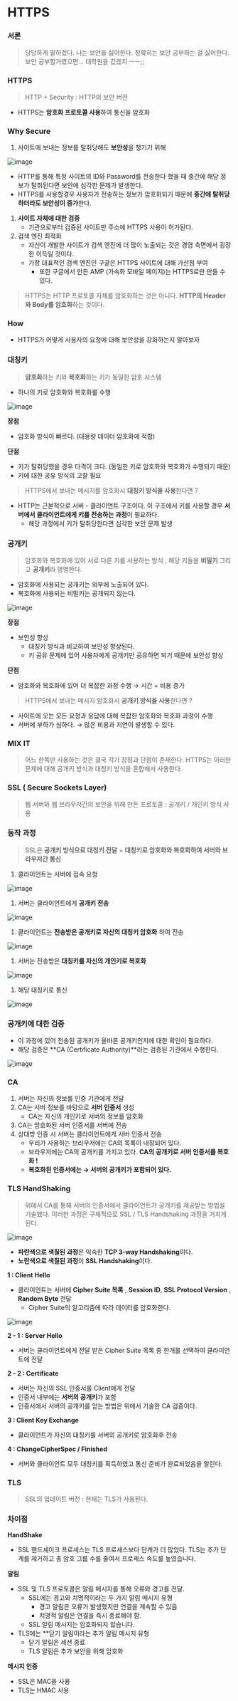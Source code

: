# HTTPS

### 서론

> 당당하게 말하겠다. 나는 보안을 싫어한다. 정확히는 보안 공부하는 걸 싫어한다. 보안 공부할거였으면… 대학원을 갔겠지 ㅡㅡ;;
>

### HTTPS

> HTTP + Security : HTTP의 보안 버전
>
- HTTPS는 **암호화 프로토콜 사용**하여 통신을 암호화

### Why Secure

1. 사이트에 보내는 정보를 탈취당해도 **보안성**을 챙기기 위해

![image](https://github.com/jinjoo-lab/SSAFY_CS_Study/assets/84346055/9d7a95cf-4c5a-4c7b-93b9-1663a0a56633)

- HTTP를 통해 특정 사이트의 ID와 Password를 전송한다 했을 때 중간에 해당 정보가 탈취된다면 보안에 심각한 문제가 발생한다.
- HTTPS를 사용할경우 사용자가 전송하는 정보가 암호화되기 때문에 **중간에 탈취당하더라도 보안성이 증가**한다.
1. **사이트 자체에 대한 검증**
    - 기관으로부터 검증된 사이트만 주소에 HTTPS 사용이 허가된다.
2. 검색 엔진 최적화
    - 자신이 개발한 사이트가 검색 엔진에 더 많이 노출되는 것은 경영 측면에서 굉장한 이득일 것이다.
    - 가장 대표적인 검색 엔진인 구글은 HTTPS 사이트에 대해 가산점 부여
        - 또한 구글에서 만든 AMP (가속화 모바일 페이지)는 HTTPS로만 만들 수 있다.

> HTTPS는 HTTP 프로토콜 자체를 암호화하는 것은 아니다. **HTTP의 Header와 Body를 암호화**하는 것이다.
>

### How

- HTTPS가 어떻게 사용자의 요청에 대해 보안성을 강화하는지 알아보자

### 대칭키

> **암호화**하는 키와 **복호화**하는 키가 동일한 암호 시스템
>
- 하나의 키로 암호화와 복호화를 수행

![image](https://github.com/jinjoo-lab/SSAFY_CS_Study/assets/84346055/bc0d4e32-0c1f-4257-98e8-899dd0cff4d5)

**장점**

- 암호화 방식이 빠르다. (대용량 데이터 암호화에 적합)

**단점**

- 키가 탈취당했을 경우 타격이 크다. (동일한 키로 암호화와 복호화가 수행되기 때문)
- 키에 대한 공유 방식의 고찰 필요

> HTTPS에서 보내는 메시지를 암호화시 **대칭키 방식을 사용**한다면 ?
>
- HTTP는 근본적으로 서버 - 클라이언트 구조이다. 이 구조에서 키를 사용할 경우 **서버에서 클라이언트에게 키를 전송하는 과정**이 필요하다.
    - 해당 과정에서 키가 탈취당한다면 심각한 보안 문제 발생

### 공개키

> 암호화와 복호화에 있어 서로 다른 키를 사용하는 방식 , 해당 키들을 **비밀키** 그리고 **공개키**라 명명한다.
>
- 암호화에 사용되는 공개키는 외부에 노출되어 있다.
- 복호화에 사용되는 비밀키는 공개되지 않는다.

![image](https://github.com/jinjoo-lab/SSAFY_CS_Study/assets/84346055/497e373f-f39e-4863-8012-40e6dbea45df)

**장점**

- 보안성 향상
    - 대칭키 방식과 비교하여 보안성 향상된다.
    - 키 공유 문제에 있어 사용자에게 공개키만 공유하면 되기 때문에 보안성 향상

**단점**

- 암호화와 복호화에 있어 더 복잡한 과정 수행 → 시간 + 비용 증가

> HTTPS에서 보내는 메시지 암호화시 **공개키 방식을 사용**한다면 ?
>
- 사이트에 오는 모든 요청과 응답에 대해 복잡한 암호화와 복호화 과정이 수행
- 서버에 부하가 심하다. → 많은 비용과 지연이 발생할 수 있다.

### MIX IT

> 어느 한쪽만 사용하는 것은 결국 각기 장점과 단점이 존재한다. HTTPS는 이러한 문제에 대해 공개키 방식과 대칭키 방식을 혼합해서 사용한다.
>

### SSL ( Secure Sockets Layer)

> 웹 서버와 웹 브라우저간의 보안을 위해 만든 프로토콜 : 공개키 / 개인키 방식 사용
>

### 동작 과정

> SSL은 **공개키 방식으로 대칭키 전달** + **대칭키로 암호화와 복호화하여 서버와 브라우저간 통신**
>
1. 클라이언트는 서버에 접속 요청

![image](https://github.com/jinjoo-lab/SSAFY_CS_Study/assets/84346055/378b0d64-4025-434d-9f6f-123f52018f4b)

1. 서버는 클라이언트에게 **공개키 전송**

![image](https://github.com/jinjoo-lab/SSAFY_CS_Study/assets/84346055/595ea6d3-cbd6-429a-b9ac-2bc8c85f4efa)

1. 클라이언트는 **전송받은 공개키로 자신의 대칭키 암호화** 하여 전송

![image](https://github.com/jinjoo-lab/SSAFY_CS_Study/assets/84346055/ccc95eb4-194b-4b04-8de2-1c3146d2fbaa)

1. 서버는 전송받은 **대칭키를 자신의 개인키로 복호화**

![image](https://github.com/jinjoo-lab/SSAFY_CS_Study/assets/84346055/c3573675-83f3-4c00-a64f-8bd0540f1ed9)

1. 해당 대칭키로 통신

![image](https://github.com/jinjoo-lab/SSAFY_CS_Study/assets/84346055/79c15fb3-efb0-4e52-8562-5135680d1859)

### 공개키에 대한 검증

- 이 과정에 있어 전송된 공개키가 올바른 공개키인지에 대한 확인이 필요하다.
- 해당 검증은 **CA (Certificate Authority)**라는 검증된 기관에서 수행한다.

![image](https://github.com/jinjoo-lab/SSAFY_CS_Study/assets/84346055/1b1460c4-ee01-4a21-a1c0-59852f49fa22)

### CA

1. 서버는 자신의 정보를 인증 기관에게 전달
2. CA는 서버 정보를 바탕으로 **서버 인증서** 생성
    - CA는 자신의 개인키로 서버의 정보를 암호화
3. CA는 암호화된 서버 인증서를 서버에 전송
4. 상대방 인증 시 서버는 클라이언트에게 서버 인증서 전송
    - 우리가 사용하는 브라우저에는 CA의 목록이 내장되어 있다.
    - 브라우저에는 CA의 공개키를 가지고 있다. **CA의 공개키로 서버 인증서를 복호화 !**
    - **복호화된 인증서에는 → 서버의 공개키가 포함되어 있다.**

### TLS HandShaking

> 위에서 CA를 통해 서버의 인증서에서 클라이언트가 공개키를 제공받는 방법을 기술했다. 이러한 과정은 구체적으로 SSL / TLS Handshaking 과정을 거치게 된다.
>

![image](https://github.com/jinjoo-lab/SSAFY_CS_Study/assets/84346055/c6750253-b836-4de9-b2ec-1414e2405e7a)

- **파란색으로 색칠된 과정**은 익숙한 **TCP 3-way Handshaking**이다.
- **노란색으로 색칠된 과정**이 **SSL Handshaking**이다.

**1 : Client Hello**

- 클라이언트는 서버에 **Cipher Suite 목록** , **Session ID**, **SSL Protocol Version** , **Random Byte** 전달
    - Cipher Suite의 알고리즘에 따라 데이터를 암호화한다.

![image](https://github.com/jinjoo-lab/SSAFY_CS_Study/assets/84346055/71dbd331-3b65-4938-a1b3-e1eca6d8bf5a)

**2 - 1 : Server Hello**

- 서버는 클라이언트에게 전달 받은 Cipher Suite 목록 중 한개를 선택하여 클라이언트에 전달

**2 - 2 : Certificate**

- 서버는 자신의 SSL 인증서를 Client에게 전달
- 인증서 내부에는 **서버의 공개키**가 포함
- 인증서에서 서버의 공개키를 얻는 방법은 위에서 기술한 CA 검증이다.

**3 : Client Key Exchange**

- 클라이언트가 자신의 대칭키를 서버의 공개키로 암호화후 전송

**4 : ChangeCipherSpec / Finished**

- 서버와 클라이언트 모두 대칭키를 획득하였고 통신 준비가 완료되었음을 알린다.

### TLS

> SSL의 업데이트 버전 : 현재는 TLS가 사용된다.
>

### 차이점

**HandShake**

- SSL 핸드셰이크 프로세스는 TLS 프로세스보다 단계가 더 많았다. TLS는 추가 단계를 제거하고 총 암호 그룹 수를 줄여서 프로세스 속도를 높였습니다.

**알림**

- SSL 및 TLS 프로토콜은 알림 메시지를 통해 오류와 경고를 전달.
    - SSL에는 경고와 치명적이라는 두 가지 알림 메시지 유형
        - 경고 알림은 오류가 발생했지만 연결을 계속할 수 있음
        - 치명적 알림은 연결을 즉시 종료해야 함.
    - SSL 알림 메시지는 암호화되지 않습니다.
- TLS에는 **닫기 알림이라는 추가 알림 메시지 유형
    - 닫기 알림은 세션 종료
    - TLS 알림은 추가 보안을 위해 암호화

**메시지 인증**

- SSL은 MAC을 사용
- TLS는 HMAC 사용
